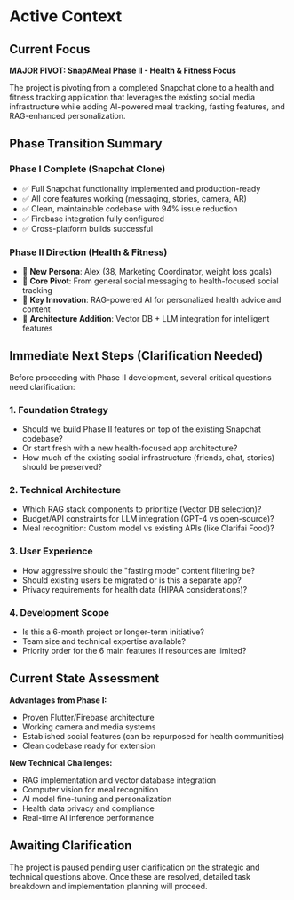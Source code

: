 # Active Context

## Current Focus

**MAJOR PIVOT: SnapAMeal Phase II - Health & Fitness Focus**

The project is pivoting from a completed Snapchat clone to a health and fitness tracking application that leverages the existing social media infrastructure while adding AI-powered meal tracking, fasting features, and RAG-enhanced personalization.

## Phase Transition Summary

### Phase I Complete (Snapchat Clone)
- ✅ Full Snapchat functionality implemented and production-ready
- ✅ All core features working (messaging, stories, camera, AR)
- ✅ Clean, maintainable codebase with 94% issue reduction
- ✅ Firebase integration fully configured
- ✅ Cross-platform builds successful

### Phase II Direction (Health & Fitness)
- 🎯 **New Persona**: Alex (38, Marketing Coordinator, weight loss goals)
- 🎯 **Core Pivot**: From general social messaging to health-focused social tracking
- 🎯 **Key Innovation**: RAG-powered AI for personalized health advice and content
- 🎯 **Architecture Addition**: Vector DB + LLM integration for intelligent features

## Immediate Next Steps (Clarification Needed)

Before proceeding with Phase II development, several critical questions need clarification:

### 1. **Foundation Strategy**
- Should we build Phase II features on top of the existing Snapchat codebase?
- Or start fresh with a new health-focused app architecture?
- How much of the existing social infrastructure (friends, chat, stories) should be preserved?

### 2. **Technical Architecture**
- Which RAG stack components to prioritize (Vector DB selection)?
- Budget/API constraints for LLM integration (GPT-4 vs open-source)?
- Meal recognition: Custom model vs existing APIs (like Clarifai Food)?

### 3. **User Experience**
- How aggressive should the "fasting mode" content filtering be?
- Should existing users be migrated or is this a separate app?
- Privacy requirements for health data (HIPAA considerations)?

### 4. **Development Scope**
- Is this a 6-month project or longer-term initiative?
- Team size and technical expertise available?
- Priority order for the 6 main features if resources are limited?

## Current State Assessment

**Advantages from Phase I:**
- Proven Flutter/Firebase architecture
- Working camera and media systems
- Established social features (can be repurposed for health communities)
- Clean codebase ready for extension

**New Technical Challenges:**
- RAG implementation and vector database integration
- Computer vision for meal recognition
- AI model fine-tuning and personalization
- Health data privacy and compliance
- Real-time AI inference performance

## Awaiting Clarification

The project is paused pending user clarification on the strategic and technical questions above. Once these are resolved, detailed task breakdown and implementation planning will proceed. 